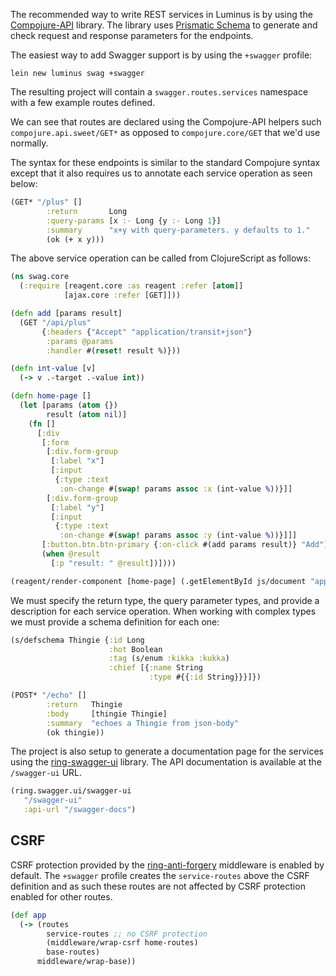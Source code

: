 The recommended way to write REST services in Luminus is by using the [Compojure-API](https://github.com/metosin/compojure-api) library.
The library uses [Prismatic Schema](https://github.com/Prismatic/schema) to generate and check request and response parameters for the endpoints.

The easiest way to add Swagger support is by using the `+swagger` profile:

```
lein new luminus swag +swagger
```

The resulting project will contain a `swagger.routes.services` namespace with a few example routes defined.

We can see that routes are declared using the Compojure-API helpers such `compojure.api.sweet/GET*` as opposed to
`compojure.core/GET` that we'd use normally.

The syntax for these endpoints is similar to the standard Compojure syntax except that it also requires us to annotate
each service operation as seen below:

```clojure
(GET* "/plus" []
        :return       Long
        :query-params [x :- Long {y :- Long 1}]
        :summary      "x+y with query-parameters. y defaults to 1."
        (ok (+ x y)))
```

The above service operation can be called from ClojureScript as follows:

```clojure
(ns swag.core
  (:require [reagent.core :as reagent :refer [atom]]
            [ajax.core :refer [GET]]))

(defn add [params result]
  (GET "/api/plus"
       {:headers {"Accept" "application/transit+json"}
        :params @params
        :handler #(reset! result %)}))

(defn int-value [v]
  (-> v .-target .-value int))

(defn home-page []
  (let [params (atom {})
        result (atom nil)]
    (fn []
      [:div
       [:form
        [:div.form-group
         [:label "x"]
         [:input 
          {:type :text
           :on-change #(swap! params assoc :x (int-value %))}]]
        [:div.form-group
         [:label "y"]
         [:input
          {:type :text
           :on-change #(swap! params assoc :y (int-value %))}]]]
       [:button.btn.btn-primary {:on-click #(add params result)} "Add"]
       (when @result
         [:p "result: " @result])])))

(reagent/render-component [home-page] (.getElementById js/document "app"))
```  

We must specify the return type, the query parameter types, and provide a description for each service operation.
When working with complex types we must provide a schema definition for each one:

```clojure
(s/defschema Thingie {:id Long
                      :hot Boolean
                      :tag (s/enum :kikka :kukka)
                      :chief [{:name String
                               :type #{{:id String}}}]})

(POST* "/echo" []
        :return   Thingie
        :body     [thingie Thingie]
        :summary  "echoes a Thingie from json-body"
        (ok thingie))
```

The project is also setup to generate a documentation page for the services using the [ring-swagger-ui](https://github.com/metosin/ring-swagger-ui) library. The API documentation is available at the `/swagger-ui` URL.

```clojure
(ring.swagger.ui/swagger-ui
   "/swagger-ui"
   :api-url "/swagger-docs")
```

## CSRF

CSRF protection provided by the [ring-anti-forgery](https://github.com/ring-clojure/ring-anti-forgery) middleware is enabled by default. The `+swagger` profile creates the `service-routes` above the CSRF definition and as such these routes are not affected by CSRF protection enabled for other routes.

```clojure
(def app
  (-> (routes
        service-routes ;; no CSRF protection
        (middleware/wrap-csrf home-routes)
        base-routes)
      middleware/wrap-base))
```
